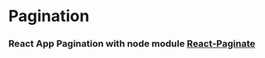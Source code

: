 # Pagination 

### React App Pagination with node module [React-Paginate](https://www.npmjs.com/package/react-paginate)